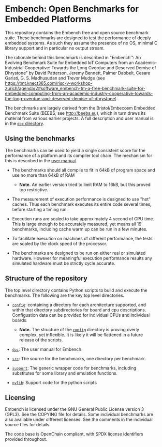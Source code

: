 # Embench: Open Benchmarks for Embedded Platforms

This repository contains the Embench free and open source benchmark suite.
These benchmarks are designed to test the performance of deeply embedded
systems.  As such they assume the presence of no OS, minimal C library support
and in particular no output stream.

The rationale behind this benchmark is described in "Embench™: An Evolving
Benchmark Suite for Embedded IoT Computers from an Academic-Industrial
Cooperative: Towards the Long Overdue and Deserved Demise of Dhrystone" by David
Patterson, Jeremy Bennett, Palmer Dabbelt, Cesare Garlati, G. S. Madhusudan
and Trevor Mudge (see https://tmt.knect365.com/risc-v-workshop-zurich/agenda/2#software_embench-tm-a-free-benchmark-suite-for-embedded-computing-from-an-academic-industry-cooperative-towards-the-long-overdue-and-deserved-demise-of-dhrystone).

The benchmarks are largely derived from the Bristol/Embecosm Embedded
Benchmark Suite (BEEBS, see http://beebs.eu), which in turn draws its material
from various earlier projects.  A full description and user manual is in the
[`doc` directory](./doc/README.md).

## Using the benchmarks

The benchmarks can be used to yield a single consistent score for the
performance of a platform and its compiler tool chain.  The mechanism for this
is described in the [user manual](./doc/README.md).

- The benchmarks should all compile to fit in 64kB of program space and use no
  more than 64kB of RAM
  - **Note.** An earlier version tried to limit RAM to 16kB, but this proved
    too restrictive.

- The measurement of execution performance is designed to use "hot" caches.
  Thus each benchmark executes its entire code several times, before starting
  a timing run.

- Execution runs are scaled to take approximately 4 second of CPU time. This
  is large enough to be accurately measured, yet means all 19 benchmarks,
  including cache warm up can be run in a few minutes.

- To facilitate execution on machines of different performance, the tests are
  scaled by the clock speed of the processor.

- The benchmarks are designed to be run on either real or simulated
  hardware. However for meaningful execution performance results any simulated
  hardware must be strictly cycle accurate.

## Structure of the repository

The top level directory contains Python scripts to build and execute the
benchmarks.  The following are the key top level directories.

- [`config`](./config): containing a directory for each
  architecture supported, and within that directory subdirectories for board
  and cpu descriptions.  Configuation data can be provided for individual CPUs
  and individual boards.
  - **Note.** The structure of the [`config`](./config) directory is proving
    overly complex, yet inflexible. It is likely it will be flattened in a
    future release of the scripts.

- [`doc`](./doc): The user manual for Embench.

- [`src`](./src): The source for the benchmarks, one directory
  per benchmark.

- [`support`](./support): The generic wrapper code for
  benchmarks, including substitutes for some library and emulation functions.

- [`pylib`](./pylib): Support code for the python scripts

## Licensing

Embench is licensed under the GNU General Public License version 3 (GPL3).
See the COPYING file for details.  Some individual benchmarks are also
available under different licenses.  See the comments in the individual source
files for details.

The code base is OpenChain compliant, with SPDX license identifiers provided
throughout.
